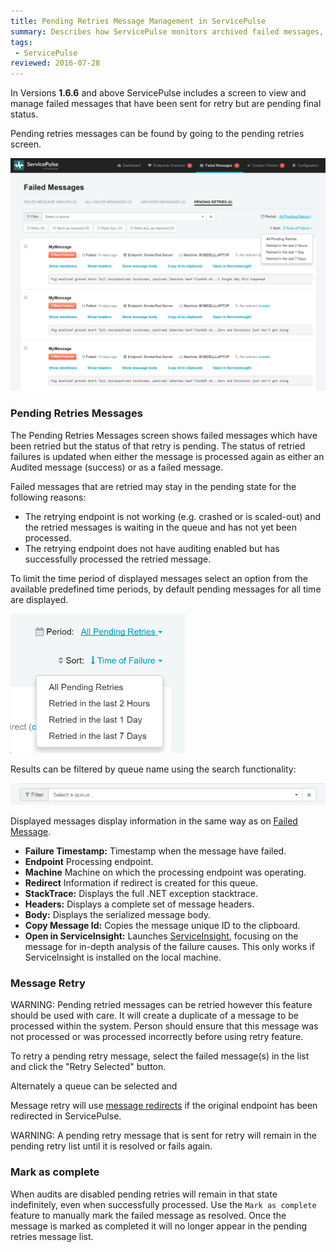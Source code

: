 ```yaml
---
title: Pending Retries Message Management in ServicePulse
summary: Describes how ServicePulse monitors archived failed messages, and allows unarchiving archived failed messages.
tags:
 - ServicePulse
reviewed: 2016-07-28
---
```



In Versions **1.6.6** and above ServicePulse includes a screen to view and manage failed messages that have been sent for retry but are pending final status.

Pending retries messages can be found by going to the pending retries screen.

![Pending Retries Tab](images/pending-retries.png 'width=500')


### Pending Retries Messages

The Pending Retries Messages screen shows failed messages which have been retried but the status of that retry is pending. The status of retried failures is updated when either the message is processed again as either an Audited message (success) or as a failed message.

Failed messages that are retried may stay in the pending state for the following reasons:
 - The retrying endpoint is not working (e.g. crashed or is scaled-out) and the retried messages is waiting in the queue and has not yet been processed.
 - The retrying endpoint does not have auditing enabled but has successfully processed the retried message.

To limit the time period of displayed messages select an option from the available predefined time periods, by default pending messages for all time are displayed.

![Period Filter](images/pending-retries-period-selection.png 'width=500')

Results can be filtered by queue name using the search functionality:

![Queue Filter](images/pending-retries-filter-queues.png 'width=500')

Displayed messages display information in the same way as on [Failed Message](intro-failed-messages.md).

 * **Failure Timestamp:** Timestamp when the message have failed.
 * **Endpoint** Processing endpoint.
 * **Machine** Machine on which the processing endpoint was operating.
 * **Redirect** Information if redirect is created for this queue.
 * **StackTrace:** Displays the full .NET exception stacktrace.
 * **Headers:** Displays a complete set of message headers.
 * **Body:** Displays the serialized message body.
 * **Copy Message Id:** Copies the message unique ID to the clipboard.
 * **Open in ServiceInsight:** Launches [ServiceInsight](/serviceinsight/), focusing on the message for in-depth analysis of the failure causes. This only works if ServiceInsight is installed on the local machine.

### Message Retry

WARNING: Pending retried messages can be retried however this feature should be used with care. It will create a duplicate of a message to be processed within the system. Person should ensure that this message was not processed or was processed incorrectly before using retry feature.

To retry a pending retry message, select the failed message(s) in the list and click the "Retry Selected" button.

Alternately a queue can be selected and 

Message retry will use [message redirects](redirect.md) if the original endpoint has been redirected in ServicePulse.

WARNING: A pending retry message that is sent for retry will remain in the pending retry list until it is resolved or fails again.

### Mark as complete

When audits are disabled pending retries will remain in that state indefinitely, even when successfully processed. Use the `Mark as complete` feature to manually mark the failed message as resolved. Once the message is marked as completed it will no longer appear in the pending retries message list.